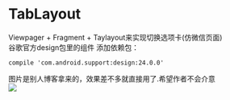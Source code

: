 # TabLayout
Viewpager + Fragment + Taylayout来实现切换选项卡(仿微信页面)    
谷歌官方design包里的组件
添加依赖包：

    compile 'com.android.support:design:24.0.0'

图片是别人博客拿来的，效果差不多就直接用了.希望作者不会介意    
![](http://img.blog.csdn.net/20150723085527778)
